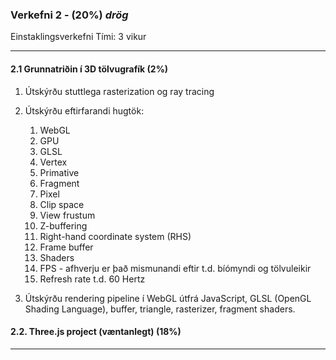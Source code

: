 ### Verkefni 2 - (20%) _drög_

Einstaklingsverkefni
Tími: 3 vikur

---

#### 2.1 Grunnatriðin í 3D tölvugrafík (2%)
1. Útskýrðu stuttlega rasterization og ray tracing
1. Útskýrðu eftirfarandi hugtök:

    1.	WebGL
    1.	GPU
    1.	GLSL 
    1.	Vertex
    1.	Primative 
    1.	Fragment 
    1.	Pixel
    1.	Clip space
    1.	View frustum
    1.	Z-buffering
    1.	Right-hand coordinate system (RHS)
    1.	Frame buffer
    1.	Shaders
    1.	FPS - afhverju er það mismunandi eftir t.d. bíómyndi og tölvuleikir
    1.	Refresh rate t.d. 60 Hertz
    
1. Útskýrðu rendering pipeline í WebGL útfrá JavaScript, GLSL (OpenGL Shading Language), buffer, triangle, rasterizer, fragment shaders.

#### 2.2. Three.js project (væntanlegt) (18%)

---

